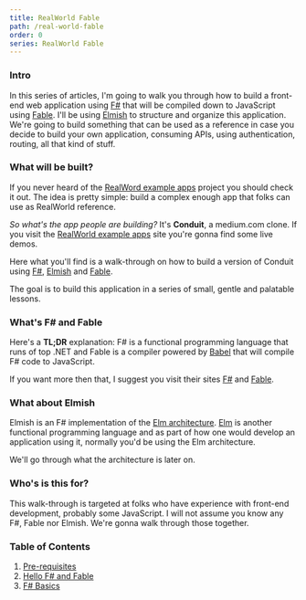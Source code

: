 ```yaml
---
title: RealWorld Fable
path: /real-world-fable
order: 0
series: RealWorld Fable
---
```


### Intro

In this series of articles, I'm going to walk you through how to build a front-end web application using [F#](https://fsharp.org) that will be compiled down to JavaScript using [Fable](https://fable.io). I'll be using [Elmish](https://elmish.github.io/elmish/) to structure and organize this application. We're going to build something that can be used as a reference in case you decide to build your own application, consuming APIs, using authentication, routing, all that kind of stuff.


### What will be built?

If you never heard of the [RealWord example apps](https://realworld.io) project you should check it out. The idea is pretty simple: build a complex enough app that folks can use as RealWorld reference.

*So what's the app people are building?* It's **Conduit**, a medium.com clone. If you visit the [RealWorld example apps](https://realworld.io) site you're gonna find some live demos.

Here what you'll find is a walk-through on how to build a version of Conduit using [F#](https://fsharp.org), [Elmish](https://elmish.github.io/elmish/) and [Fable](https://fable.io).

The goal is to build this application in a series of small, gentle and palatable lessons.

### What's F# and Fable

Here's a **TL;DR** explanation: F# is a functional programming language that runs of top .NET and Fable is a compiler powered by [Babel](https://babeljs.io/) that will compile F# code to JavaScript.

If you want more then that, I suggest you visit their sites [F#](https://fsharp.org) and [Fable](https://fable.io).

### What about Elmish

Elmish is an F# implementation of the [Elm architecture](https://guide.elm-lang.org/architecture/). [Elm](https://guide.elm-lang.org/) is another functional programming language and as part of how one would develop an application using it, normally you'd be using the Elm architecture.

We'll go through what the architecture is later on.

### Who's is this for?

This walk-through is targeted at folks who have experience with front-end development, probably some JavaScript. I will not assume you know any F#, Fable nor Elmish. We're gonna walk through those together.

### Table of Contents

1) [Pre-requisites](/real-world-fable/01-pre-requisites)
2) [Hello F# and Fable](/real-world-fable/02-hello-world-fsharp-fable)
3) [F# Basics](/real-world-fable/03-fsharp-basics)